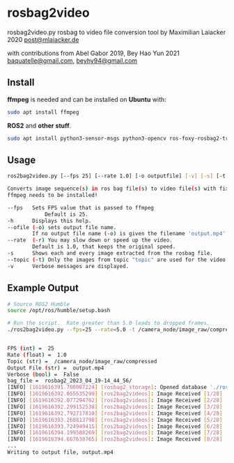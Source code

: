 # **rosbag2video**

rosbag2video.py
rosbag to video file conversion tool
by Maximilian Laiacker 2020
post@mlaiacker.de

with contributions from Abel Gabor 2019, Bey Hao Yun 2021
baquatelle@gmail.com, beyhy94@gmail.com

## **Install**

**ffmpeg** is needed and can be installed on **Ubuntu** with:

```bash
sudo apt install ffmpeg
```

**ROS2** and **other stuff**.

```bash
sudo apt install python3-sensor-msgs python3-opencv ros-foxy-rosbag2-transport
```

## **Usage**

``` bash
ros2bag2video.py [--fps 25] [--rate 1.0] [-o outputfile] [-v] [-s] [-t topic] bagfile1

Converts image sequence(s) in ros bag file(s) to video file(s) with fixed frame rate using ffmpeg
ffmpeg needs to be installed!

--fps   Sets FPS value that is passed to ffmpeg
            Default is 25.
-h      Displays this help.
--ofile (-o) sets output file name.
        If no output file name (-o) is given the filename 'output.mp4' is used.
--rate  (-r) You may slow down or speed up the video.
        Default is 1.0, that keeps the original speed.
-s      Shows each and every image extracted from the rosbag file.
--topic (-t) Only the images from topic "topic" are used for the video output.
-v      Verbose messages are displayed.
```

## **Example Output**

```bash
# Source ROS2 Humble
source /opt/ros/humble/setup.bash

# Run the script.  Rate greater than 5.0 leads to dropped frames.
./ros2bag2video.py --fps=25 --rate=5.0 -t /camera_node/image_raw/compressed ~/Documents/rosbag2_2023_04_19-14_44_56


FPS (int) =  25
Rate (float) =  1.0
Topic (str) =  /camera_node/image_raw/compressed
Output File (str) =  output.mp4
Verbose (bool) =  False
bag_file =  rosbag2_2023_04_19-14_44_56/
[INFO] [1619616391.700087224] [rosbag2_storage]: Opened database './rosbag2_2023_04_19-14_44_56/rosbag2_2023_04_19-14_44_56.db3' for READ_ONLY.
[INFO] [1619616392.055535299] [ros2bag2videos]: Image Received [1/28]
[INFO] [1619616392.077294702] [ros2bag2videos]: Image Received [2/28]
[INFO] [1619616392.299152538] [ros2bag2videos]: Image Received [3/28]
[INFO] [1619616392.792717810] [ros2bag2videos]: Image Received [4/28]
[INFO] [1619616393.268813798] [ros2bag2videos]: Image Received [5/28]
[INFO] [1619616393.724949415] [ros2bag2videos]: Image Received [6/28]
[INFO] [1619616394.199588269] [ros2bag2videos]: Image Received [7/28]
[INFO] [1619616394.667638765] [ros2bag2videos]: Image Received [8/28]
...
Writing to output file, output.mp4

```
